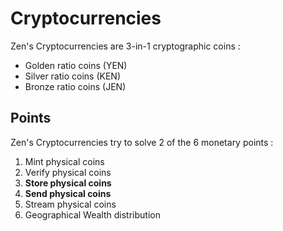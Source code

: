 # Cryptocurrencies

Zen's Cryptocurrencies are 3-in-1 cryptographic coins :
  - Golden ratio coins (YEN)
  - Silver ratio coins (KEN)
  - Bronze ratio coins (JEN)

## Points 
Zen's Cryptocurrencies try to solve 2 of the 6 monetary points :
  1) Mint physical coins
  2) Verify physical coins
  3) **Store physical coins**
  4) **Send physical coins**
  5) Stream physical coins
  6) Geographical Wealth distribution
